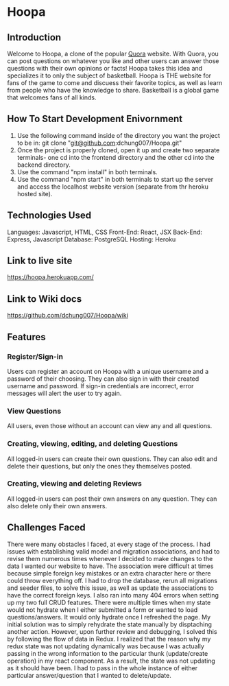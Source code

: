 # Hoopa

## Introduction
Welcome to Hoopa, a clone of the popular [Quora](https://www.quora.com/) website. With Quora, you can post questions on whatever you like and other users can answer those questions with their own opinions or facts! Hoopa takes this idea and specializes it to only the subject of basketball. Hoopa is THE website for fans of the game to come and discuess their favorite topics, as well as learn from people who have the knowledge to share. Basketball is a global game that welcomes fans of all kinds.


## How To Start Development Enivornment
1. Use the following command inside of the directory you want the project to be in:
git clone "git@github.com:dchung007/Hoopa.git"
2. Once the project is properly cloned, open it up and create two separate terminals- one cd into the frontend directory and the other cd into the backend directory. 
3. Use the command "npm install" in both terminals.
4. Use the command "npm start" in both terminals to start up the server and access the localhost website version (separate from thr heroku hosted site).

## Technologies Used
Languages: Javascript, HTML, CSS
Front-End: React, JSX
Back-End: Express, Javascript
Database: PostgreSQL
Hosting: Heroku

## Link to live site
https://hoopa.herokuapp.com/

## Link to Wiki docs
https://github.com/dchung007/Hoopa/wiki

## Features

### Register/Sign-in
Users can register an account on Hoopa with a unique username and a password of their choosing. They can also sign in with their created username and password. If sign-in credentials are incorrect, error messages will alert the user to try again.

### View Questions
All users, even those without an account can view any and all questions.

### Creating, viewing, editing, and deleting Questions
All logged-in users can create their own questions. They can also edit and delete their questions, but only the ones they themselves posted.

### Creating, viewing and deleting Reviews
All logged-in users can post their own answers on any question. They can also delete only their own answers.

## Challenges Faced
There were many obstacles I faced, at every stage of the process. I had issues with establishing valid model and migration associations, and had to revise them numerous times whenever I decided to make changes to the data I wanted our website to have. The association were difficult at times because simple foreign key mistakes or an extra character here or there could throw everything off. I had to drop the database, rerun all migrations and seeder files, to solve this issue, as well as update the associations to have the correct foreign keys.
I also ran into many 404 errors when setting up my two full CRUD features. There were multiple times when my state would not hydrate when I either submitted a form or wanted to load questions/answers. It would only hydrate once I refreshed the page. My initial solution was to simply rehydrate the state manually by disptaching another action. However, upon further review and debugging, I solved this by following the flow of data in Redux. I realized that the reason why my redux state was not updating dynamically was because I was actually passing in the wrong information to the particular thunk (update/create operation) in my react component. As a result, the state was not updating as it should have been. I had to pass in the whole instance of either particular answer/question that I wanted to delete/update.

